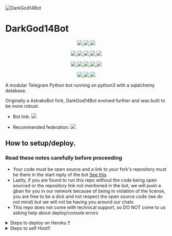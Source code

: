 ![DarkGod14Bot](https://i.imgur.com/LXiUxvu.jpeg)
# DarkGod14Bot

<p align="center">
<a href="https://www.codacy.com/gh/GT-DarkGod14/DarkGod14Bot/dashboard?utm_source=github.com&amp;utm_medium=referral&amp;utm_content=GT-DarkGod14/DarkGod14Bot&amp;utm_campaign=Badge_Grade" alt="Codacy Badge">
<img src="https://app.codacy.com/project/badge/Grade/972e73015aaa4096bf109a79acae8afb" /> </a>
<a href="https://github.com/GT-DarkGod14/DarkGod14Bot/network/members" alt="GitHub stars"> <img src="https://img.shields.io/github/stars/GT-DarkGod14/DarkGod14Bot?style=flat&logo=github&color=yellow" /> </a>
<a href="https://github.com/GT-DarkGod14/DarkGod14Bot/network/members" alt="GitHub forks"> <img src="https://img.shields.io/github/forks/GT-DarkGod14/DarkGod14Bot" /> </a>
</p>
<p align="center">
<a href="https://github.com/GT-DarkGod14/DarkGod14Bot" alt="GitHub commit activity"> <img src="https://img.shields.io/github/commit-activity/m/GT-DarkGod14/DarkGod14Bot" /> </a>
<a href="https://github.com/GT-DarkGod14/DarkGod14Bot/graphs/contributors" alt="GitHub contributors"> <img src="https://img.shields.io/github/contributors/GT-DarkGod14/DarkGod14Bot?style=flat&logo=github" /> </a>
<a href="https://github.com/GT-DarkGod14/DarkGod14Bot" alt="GitHub closed pull requests"> <img src="https://img.shields.io/github/issues-pr-closed-raw/GT-DarkGod14/DarkGod14Bot?color=success" /> </a>
<a href="https://github.com/GT-DarkGod14/DarkGod14Bot" alt="GitHub issues"> <img src="https://img.shields.io/github/issues-raw/GT-DarkGod14/DarkGod14Bot?style=flat&logo=github&color=red" /> </a>
<a href="https://github.com/GT-DarkGod14/DarkGod14Bot" alt="GitHub closed issues"> <img src="https://img.shields.io/github/issues-closed-raw/GT-DarkGod14/DarkGod14Bot?style=flat&logo=github&color=success" /> </a>
</p>
<p align="center">
<a href="https://www.python.org/" alt="made-with-python"> <img src="https://img.shields.io/badge/made%20with-Python-1f425f.svg?style=flat&logo=python&color=blue" /> </a>
<a href="https://github.com/GT-DarkGod14/DarkGod14Bot" alt="Python supported versions"> <img src="https://img.shields.io/badge/python-3.6%20%7C%203.7%20%7C%203.8%20%7C%203.9-blue" /> </a>
<a href="https://github.com/GT-DarkGod14/DarkGod14Bot" alt="pypi version"> <img src="https://img.shields.io/badge/pypi-v13.5-blue" /> </a>
<a href="https://github.com/GT-DarkGod14/DarkGod14Bot" alt="GitHub repo size"> <img src="https://img.shields.io/github/repo-size/GT-DarkGod14/DarkGod14Bot" /> </a>
<a href="https://github.com/GT-DarkGod14/DarkGod14Bot/blob/master/LICENSE" alt="GPLv3 license"> <img src="https://img.shields.io/github/license/GT-DarkGod14/DarkGod14Bot?style=flat&logo=github&color=success" /> </a>
</p>
<p align="center">
<a href="" alt="DarkGod14"> <img src="https://img.shields.io/badge/built%20by-DarkGod14-blue" /> </a>
<a href="https://github.com/GT-DarkGod14/DarkGod14Bot/graphs/commit-activity" alt="Maintenance"> <img src="https://img.shields.io/badge/maintained%3F-yes-blue.svg" /> </a>
<a href="https://makeapullrequest.com" alt="PRs Welcome"> <img src="https://img.shields.io/badge/PRs-welcome-blue.svg" /> </a>
</p>

A modular Telegram Python bot running on python3 with a sqlalchemy database.

Originally a AstrakoBot fork, DarkGod14Bot evolved further and was built to be more robust. 

* Bot link:  <a href="https://t.me/DarkGod14Bot" alt="DarkGod14Bot"> <img src="https://img.shields.io/badge/%F0%9F%A4%96%20-DarkGod14Bot-blue" /> </a>

* Recommended federation:  <a href="https://t.me/AltGodnessFed" alt="GodnessFed"> <img src="https://img.shields.io/badge/🚫-GodnessFed-red" /> </a>

## How to setup/deploy.

### Read these notes carefully before proceeding 
 - Your code must be open source and a link to your fork's repository must be there in the start reply of the bot [See this](https://github.com/GT-DarkGod14/DarkGod14Bot/blob/master/DarkGod14Bot/__main__.py#L13)
 - Lastly, if you are found to run this repo without the code being open sourced or the repository link not mentioned in the bot, we will push a gban for you in our network because of being in violation of the license, you are free to be a dick and not respect the open source code (we do not mind) but we will not be having you around our chats
 - This repo does not come with technical support, so DO NOT come to us asking help about deploy/console errors


 <details>
  <summary>Steps to deploy on Heroku !! </summary>

```
Fill in all the details, Deploy!
Now go to https://dashboard.heroku.com/apps/(app-name)/resources ( Replace (app-name) with your app name )
REMEMBER: Turn on worker dyno (Don't worry It's free :D) & Webhook
Now send the bot /start, If it doesn't respond go to https://dashboard.heroku.com/apps/(app-name)/settings and remove webhook and port.
```

  [![Deploy](https://www.herokucdn.com/deploy/button.svg)](https://heroku.com/deploy?template=https://github.com/GT-DarkGod14/DarkGod14Bot.git)

</details>  

<details>
  <summary>Steps to self Host!! </summary>

  ## Setting up the bot (Read this before trying to use!):
Please make sure to use python3.6, as I cannot guarantee everything will work as expected on older Python versions!
This is because markdown parsing is done by iterating through a dict, which is ordered by default in 3.6.

  ### Configuration

There are two possible ways of configuring your bot: a config.py file, or ENV variables.

The preferred version is to use a `config.py` file, as it makes it easier to see all your settings grouped together.
This file should be placed in your `DarkGod14Bot` folder, alongside the `__main__.py` file. 
This is where your bot token will be loaded from, as well as your database URI (if you're using a database), and most of
your other settings.

It is recommended to import sample_config and extend the Config class, as this will ensure your config contains all
defaults set in the sample_config, hence making it easier to upgrade.

An example `config.py` file could be:
```
from DarkGod14Bot.sample_config import Config

class Development(Config):
    OWNER_ID = 254318997  # your telegram ID
    OWNER_USERNAME = "SonOfLars"  # your telegram username
    API_KEY = "your bot api key"  # your api key, as provided by the @botfather
    SQLALCHEMY_DATABASE_URI = 'postgresql://username:password@localhost:5432/database'  # sample db credentials
    JOIN_LOGGER = '-1234567890' # some group chat that your bot is a member of
    USE_JOIN_LOGGER = True
    SUDO_USERS = [18673980, 83489514]  # List of id's for users which have sudo access to the bot.
    LOAD = []
    NO_LOAD = ['translation']
```

If you can't have a config.py file (EG on Heroku), it is also possible to use environment variables.
So just go and read the config sample file. 

  ### Python dependencies

Install the necessary Python dependencies by moving to the project directory and running:

`pip3 install -r requirements.txt`

This will install all the necessary python packages.

  ### Database

If you wish to use a database-dependent module (eg: locks, notes, userinfo, users, filters, welcomes),
you'll need to have a database installed on your system. I use Postgres, so I recommend using it for optimal compatibility.

In the case of Postgres, this is how you would set up a database on a Debian/ubuntu system. Other distributions may vary.

- install postgresql:

`sudo apt-get update && sudo apt-get install postgresql`

- change to the Postgres user:

`sudo su - postgres`

- create a new database user (change YOUR_USER appropriately):

`createuser -P -s -e YOUR_USER`

This will be followed by you need to input your password.

- create a new database table:

`createdb -O YOUR_USER YOUR_DB_NAME`

Change YOUR_USER and YOUR_DB_NAME appropriately.

- finally:

`psql YOUR_DB_NAME -h YOUR_HOST YOUR_USER`

This will allow you to connect to your database via your terminal.
By default, YOUR_HOST should be 0.0.0.0:5432.

You should now be able to build your database URI. This will be:

`sqldbtype://username:pw@hostname:port/db_name`

Replace sqldbtype with whichever DB you're using (eg Postgres, MySQL, SQLite, etc)
repeat for your username, password, hostname (localhost?), port (5432?), and DB name.

  ## Modules
   ### Setting load order.

The module load order can be changed via the `LOAD` and `NO_LOAD` configuration settings.
These should both represent lists.

If `LOAD` is an empty list, all modules in `modules/` will be selected for loading by default.

If `NO_LOAD` is not present or is an empty list, all modules selected for loading will be loaded.

If a module is in both `LOAD` and `NO_LOAD`, the module will not be loaded - `NO_LOAD` takes priority.

   ### Creating your own modules.

Creating a module has been simplified as much as possible - but do not hesitate to suggest further simplification.

All that is needed is that your .py file is in the modules folder.

To add commands, make sure to import the dispatcher via

`from DarkGod14Bot import dispatcher`.

You can then add commands using the usual

`dispatcher.add_handler()`.

Assigning the `__help__` variable to a string describing this modules' available
commands will allow the bot to load it and add the documentation for
your module to the `/help` command. Setting the `__mod_name__` variable will also allow you to use a nicer, user-friendly name for a module.

The `__migrate__()` function is used for migrating chats - when a chat is upgraded to a supergroup, the ID changes, so 
it is necessary to migrate it in the DB.

The `__stats__()` function is for retrieving module statistics, eg number of users, number of chats. This is accessed 
through the `/stats` command, which is only available to the bot owner.

## Starting the bot.

Once you've set up your database and your configuration is complete, simply run the bat file(if on windows) or run (Linux):

`python3 -m DarkGod14Bot`

## Credits
The bot is based on the original work done by [PaulSonOfLars](https://github.com/PaulSonOfLars) and [AnimeKaizoku](https://github.com/AnimeKaizoku)
All original credits go to Paul and AnimeKaizoku, Without their efforts, this fork would not have been possible!

Any other authorship/credits can be seen through the commits.

